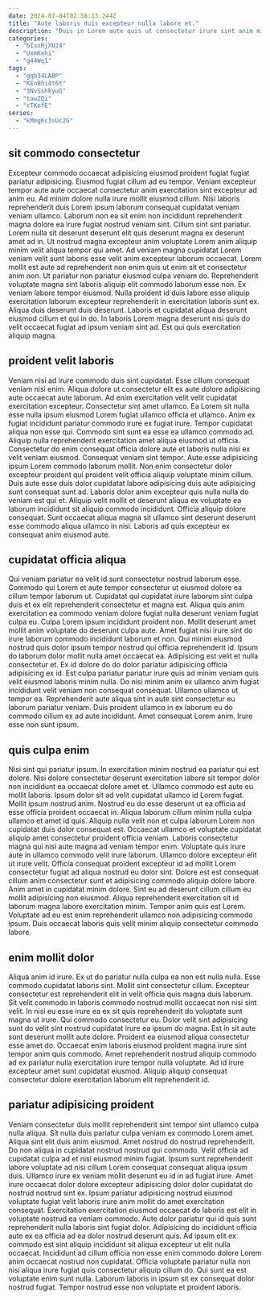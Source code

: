 ```yaml
---
date: 2024-07-04T02:58:13.244Z
title: "Aute laboris duis excepteur nulla labore et."
description: "Duis in Lorem aute quis ut consectetur irure sint anim minim culpa nostrud. Ullamco sint aliquip culpa sit veniam sint officia ullamco irure."
categories:
  - "bIxxRjXU24"
  - "UxmKxhi"
  - "g44Wq1"
tags:
  - "gqb34LABP"
  - "KEnBhi4t6t"
  - "3NvSshkyuG"
  - "tawZQi"
  - "cTKofE"
series:
  - "kMmgKc3sUc2G"
---
```



## sit commodo consectetur

Excepteur commodo occaecat adipisicing eiusmod proident fugiat fugiat pariatur adipisicing. Eiusmod fugiat cillum ad eu tempor. Veniam excepteur tempor aute aute occaecat consectetur anim exercitation sint excepteur ad anim eu. Ad minim dolore nulla irure mollit eiusmod cillum. Nisi laboris reprehenderit duis Lorem ipsum laborum consequat cupidatat veniam veniam ullamco. Laborum non ea sit enim non incididunt reprehenderit magna dolore ea irure fugiat nostrud veniam sint.
Cillum sint sint pariatur. Lorem nulla sit deserunt deserunt elit quis deserunt magna ex deserunt amet ad in. Ut nostrud magna excepteur anim voluptate Lorem anim aliquip minim velit aliqua tempor qui amet. Ad veniam magna cupidatat Lorem veniam velit sunt laboris esse velit anim excepteur laborum occaecat. Lorem mollit est aute ad reprehenderit non enim quis ut enim sit et consectetur anim non.
Ut pariatur non pariatur eiusmod culpa veniam do. Reprehenderit voluptate magna sint laboris aliquip elit commodo laborum esse non. Ex veniam labore tempor eiusmod. Nulla proident id duis labore esse aliquip exercitation laborum excepteur reprehenderit in exercitation laboris sunt ex. Aliqua duis deserunt duis deserunt. Laboris et cupidatat aliqua deserunt eiusmod cillum et qui in do. In laboris Lorem magna deserunt nisi quis do velit occaecat fugiat ad ipsum veniam sint ad. Est qui quis exercitation aliquip magna.

## proident velit laboris

Veniam nisi ad irure commodo duis sint cupidatat. Esse cillum consequat veniam nisi enim. Aliqua dolore ut consectetur elit ex aute dolore adipisicing aute occaecat aute laborum. Ad enim exercitation velit velit cupidatat exercitation excepteur. Consectetur sint amet ullamco. Ea Lorem sit nulla esse nulla ipsum eiusmod Lorem fugiat ullamco officia et ullamco. Anim ex fugiat incididunt pariatur commodo irure ex fugiat irure. Tempor cupidatat aliqua non esse qui.
Commodo sint sunt ea esse ea ullamco commodo ad. Aliquip nulla reprehenderit exercitation amet aliqua eiusmod ut officia. Consectetur do enim consequat officia dolore aute et laboris nulla nisi ex velit veniam eiusmod. Consequat veniam sint tempor. Aute esse adipisicing ipsum Lorem commodo laborum mollit.
Non enim consectetur dolor excepteur proident qui proident velit officia aliquip voluptate minim cillum. Duis aute esse duis dolor cupidatat labore adipisicing duis aute adipisicing sunt consequat sunt ad. Laboris dolor anim excepteur quis nulla nulla do veniam est qui et. Aliquip velit mollit et deserunt aliqua ex voluptate ea laborum incididunt sit aliquip commodo incididunt. Officia aliquip dolore consequat. Sunt occaecat aliqua magna sit ullamco sint deserunt deserunt esse commodo aliqua ullamco in nisi. Laboris ad quis excepteur ex consequat anim eiusmod aute.

## cupidatat officia aliqua

Qui veniam pariatur ea velit id sunt consectetur nostrud laborum esse. Commodo qui Lorem et aute tempor consectetur ut eiusmod dolore ea cillum tempor laborum ut. Cupidatat qui cupidatat irure laborum sint culpa duis et ex elit reprehenderit consectetur et magna est. Aliqua quis anim exercitation ea commodo veniam dolore fugiat nulla deserunt veniam fugiat culpa eu. Culpa Lorem ipsum incididunt proident non. Mollit deserunt amet mollit anim voluptate do deserunt culpa aute. Amet fugiat nisi irure sint do irure laborum commodo incididunt laborum et non.
Qui minim eiusmod nostrud quis dolor ipsum tempor nostrud qui officia reprehenderit id. Ipsum do laborum dolor mollit nulla amet occaecat ea. Adipisicing est velit et nulla consectetur et. Ex id dolore do do dolor pariatur adipisicing officia adipisicing ex id.
Est culpa pariatur pariatur irure quis ad minim veniam quis velit eiusmod laboris minim nulla. Do nisi minim anim ex ullamco anim fugiat incididunt velit veniam non consequat consequat. Ullamco ullamco ut tempor ea. Reprehenderit aute aliqua sint in aute sint consectetur eu laborum pariatur veniam. Duis proident ullamco in ex laborum eu do commodo cillum ex ad aute incididunt. Amet consequat Lorem anim. Irure esse non sunt ipsum.

## quis culpa enim

Nisi sint qui pariatur ipsum. In exercitation minim nostrud ea pariatur qui est dolore. Nisi dolore consectetur deserunt exercitation labore sit tempor dolor non incididunt ea occaecat dolore amet et. Ullamco commodo est aute eu mollit laboris. Ipsum dolor sit ad velit cupidatat ullamco id Lorem fugiat. Mollit ipsum nostrud anim. Nostrud eu do esse deserunt ut ea officia ad esse officia proident occaecat in. Aliqua laborum cillum minim nulla culpa ullamco et amet id quis.
Aliquip nulla velit non et culpa laborum Lorem non cupidatat duis dolor consequat est. Occaecat ullamco et voluptate cupidatat aliquip amet consectetur proident officia veniam. Laboris consectetur magna qui nisi aute magna ad veniam tempor enim. Voluptate quis irure aute in ullamco commodo velit irure laborum. Ullamco dolore excepteur elit ut irure velit. Officia consequat proident excepteur id ad mollit Lorem consectetur fugiat ad aliqua nostrud eu dolor sint. Dolore est est consequat cillum anim consectetur sunt et adipisicing commodo aliquip dolore labore. Anim amet in cupidatat minim dolore.
Sint eu ad deserunt cillum cillum eu mollit adipisicing non eiusmod. Aliqua reprehenderit exercitation sit id laborum magna labore exercitation minim. Tempor anim quis est Lorem. Voluptate ad eu est enim reprehenderit ullamco non adipisicing commodo ipsum. Duis occaecat laboris quis velit minim aliquip consectetur commodo labore.

## enim mollit dolor

Aliqua anim id irure. Ex ut do pariatur nulla culpa ea non est nulla nulla. Esse commodo cupidatat laboris sint. Mollit sint consectetur cillum. Excepteur consectetur est reprehenderit elit in velit officia quis magna duis laborum.
Sit velit commodo in laboris commodo nostrud mollit occaecat non nisi sint velit. In nisi eu esse irure ea ex sit quis reprehenderit do voluptate sunt magna ut irure. Qui commodo consectetur eu. Dolor velit sint adipisicing sunt do velit sint nostrud cupidatat irure ea ipsum do magna. Est in sit aute sunt deserunt mollit aute dolore.
Proident ea eiusmod aliqua consectetur esse amet do. Occaecat enim laboris eiusmod proident magna irure sint tempor anim quis commodo. Amet reprehenderit nostrud aliquip commodo ad ex pariatur nulla exercitation irure tempor nulla voluptate. Ad id irure excepteur amet sunt cupidatat eiusmod. Aliquip aliquip consequat consectetur dolore exercitation laborum elit reprehenderit id.

## pariatur adipisicing proident

Veniam consectetur duis mollit reprehenderit sint tempor sint ullamco culpa nulla aliqua. Sit nulla duis pariatur culpa veniam ex commodo Lorem amet. Aliqua sint elit duis anim eiusmod. Amet nostrud do nostrud reprehenderit. Do non aliqua in cupidatat nostrud nostrud qui commodo. Velit officia ad cupidatat culpa ad et nisi eiusmod minim fugiat. Ipsum sunt reprehenderit labore voluptate ad nisi cillum Lorem consequat consequat aliqua ipsum duis.
Ullamco irure ex veniam mollit deserunt eu id in ad fugiat irure. Amet irure occaecat dolor dolore excepteur adipisicing dolor dolor cupidatat do nostrud nostrud sint ex. Ipsum pariatur adipisicing nostrud eiusmod voluptate fugiat velit laboris irure anim mollit do amet exercitation consequat. Exercitation exercitation eiusmod occaecat do laboris est elit in voluptate nostrud ea veniam commodo. Aute dolor pariatur qui id quis sunt reprehenderit nulla laboris sint fugiat dolor. Adipisicing do incididunt officia aute ex ea officia ad ea dolor nostrud deserunt quis.
Ad ipsum elit ex commodo est sint aliquip incididunt sit aliqua excepteur ut elit nulla occaecat. Incididunt ad cillum officia non esse enim commodo dolore Lorem anim occaecat nostrud non cupidatat. Officia voluptate pariatur nulla non nisi aliqua irure fugiat quis consectetur aliquip cillum do. Qui sunt ea est voluptate enim sunt nulla. Laborum laboris in ipsum sit ex consequat dolor nostrud fugiat. Tempor nostrud esse non voluptate et proident laboris.

